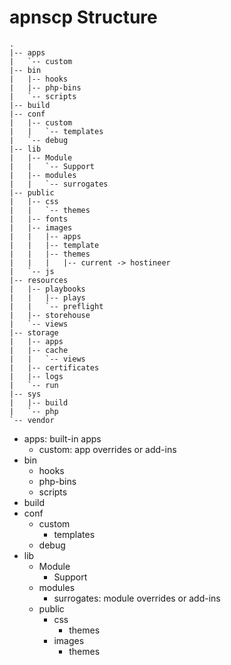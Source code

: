# apnscp Structure
    .
    |-- apps
    |   `-- custom
    |-- bin
    |   |-- hooks
    |   |-- php-bins
    |   `-- scripts
    |-- build
    |-- conf
    |   |-- custom
    |   |   `-- templates
    |   `-- debug
    |-- lib
    |   |-- Module
    |   |   `-- Support
    |   |-- modules
    |   |   `-- surrogates
    |-- public
    |   |-- css
    |   |   `-- themes
    |   |-- fonts
    |   |-- images
    |   |   |-- apps
    |   |   |-- template
    |   |   |-- themes
    |   |   |   |-- current -> hostineer
    |   `-- js
    |-- resources
    |   |-- playbooks
    |   |   |-- plays
    |   |   `-- preflight
    |   |-- storehouse
    |   `-- views
    |-- storage
    |   |-- apps
    |   |-- cache
    |   |   `-- views
    |   |-- certificates
    |   |-- logs
    |   `-- run
    |-- sys
    |   |-- build
    |   `-- php
    `-- vendor    

* apps: built-in apps
  * custom: app overrides or add-ins
* bin
  * hooks
  * php-bins
  * scripts
* build
* conf
  * custom
    * templates
  * debug
* lib
  * Module
    * Support
  * modules
    * surrogates: module overrides or add-ins
  * public
    * css
      * themes
    * images
      * themes